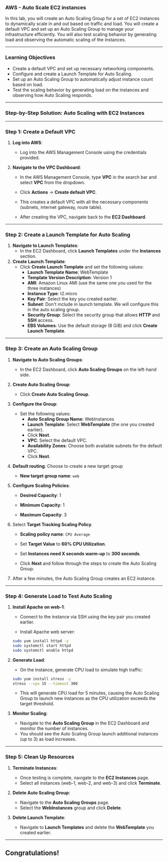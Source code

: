 ### **AWS - Auto Scale EC2 instances**

In this lab, you will create an Auto Scaling Group for a set of EC2 instances to dynamically scale in and out based on traffic and load. You will create a default VPC and set up an Auto Scaling Group to manage your infrastructure efficiently. You will also test scaling behavior by generating load and observing the automatic scaling of the instances.

---

### **Learning Objectives**

- Create a default VPC and set up necessary networking components.
- Configure and create a Launch Template for Auto Scaling.
- Set up an Auto Scaling Group to automatically adjust instance count based on load.
- Test the scaling behavior by generating load on the instances and observing how Auto Scaling responds.

---

### **Step-by-Step Solution: Auto Scaling with EC2 Instances**

---

### **Step 1: Create a Default VPC**

1. **Log into AWS**:
   - Log into the AWS Management Console using the credentials provided.

2. **Navigate to the VPC Dashboard**:
   - In the AWS Management Console, type **VPC** in the search bar and select **VPC** from the dropdown.
   - Click **Actions** -> **Create default VPC**.

   - This creates a default VPC with all the necessary components (subnets, internet gateway, route table).
   - After creating the VPC, navigate back to the **EC2 Dashboard**.



---

### **Step 2: Create a Launch Template for Auto Scaling**

1. **Navigate to Launch Templates**:
   - In the EC2 Dashboard, click **Launch Templates** under the **Instances** section.
2. **Create Launch Template**:
   - Click **Create Launch Template** and set the following values:
     - **Launch Template Name**: WebTemplate
     - **Template Version Description**: Version 1
     - **AMI**: Amazon Linux AMI (use the same one you used for the three instances)
     - **Instance Type**: t2.micro
     - **Key Pair**: Select the key you created earlier.
     - **Subnet**: Don't include in launch template. We will configure this in the auto scaling group.
     - **Security Group**: Select the security group that allows **HTTP** and **SSH** access.
     - **EBS Volumes**: Use the default storage (8 GiB) and click **Create Launch Template**.

---

### **Step 3: Create an Auto Scaling Group**

1. **Navigate to Auto Scaling Groups**:
   - In the EC2 Dashboard, click **Auto Scaling Groups** on the left-hand side.

2. **Create Auto Scaling Group**:
   - Click **Create Auto Scaling Group**.

3. **Configure the Group**:
   - Set the following values:
     - **Auto Scaling Group Name**: WebInstances
     - **Launch Template**: Select **WebTemplate** (the one you created earlier).
     - Click **Next**.
     - **VPC**: Select the default VPC.
     - **Availability Zones**: Choose both available subnets for the default VPC.
     - Click **Next**.

4. **Default routing**: Choose to create a new target group

   * **New target group name**: `web`

5. **Configure Scaling Policies**:

   - **Desired Capacity**: 1

   - **Minimum Capacity**: 1

   - **Maximum Capacity**: 3

6. Select **Target Tracking Scaling Policy**.

   - **Scaling poilcy name**: `CPU Average`

   - Set **Target Value** to **60% CPU Utilization**.

   - Set **Instances need X seconds warm-up** to **300 seconds**.

   - Click **Next** and follow through the steps to create the Auto Scaling Group.

7. After a few minutes, the Auto Scaling Group creates an EC2 instance.

---

### **Step 4: Generate Load to Test Auto Scaling**

1. **Install Apache on web-1**:
   
   - Connect to the instance via SSH using the key pair you created earlier.
   
   - Install Apache web server:
   
   ```bash
   sudo yum install httpd -y
   sudo systemctl start httpd
   sudo systemctl enable httpd
   ```
   
2. **Generate Load**:
   - On the instance, generate CPU load to simulate high traffic:

   ```bash
   sudo yum install stress -y
   stress --cpu 15 --timeout 300
   ```

   - This will generate CPU load for 5 minutes, causing the Auto Scaling Group to launch new instances as the CPU utilization exceeds the target threshold.

3. **Monitor Scaling**:
   - Navigate to the **Auto Scaling Group** in the EC2 Dashboard and monitor the number of instances.
   - You should see the Auto Scaling Group launch additional instances (up to 3) as load increases.

---

### **Step 5: Clean Up Resources**

1. **Terminate Instances**:
   - Once testing is complete, navigate to the **EC2 Instances** page.
   - Select all instances (web-1, web-2, and web-3) and click **Terminate**.

2. **Delete Auto Scaling Group**:
   - Navigate to the **Auto Scaling Groups** page.
   - Select the **WebInstances** group and click **Delete**.

3. **Delete Launch Template**:
   - Navigate to **Launch Templates** and delete the **WebTemplate** you created earlier.

---

## Congratulations! 

